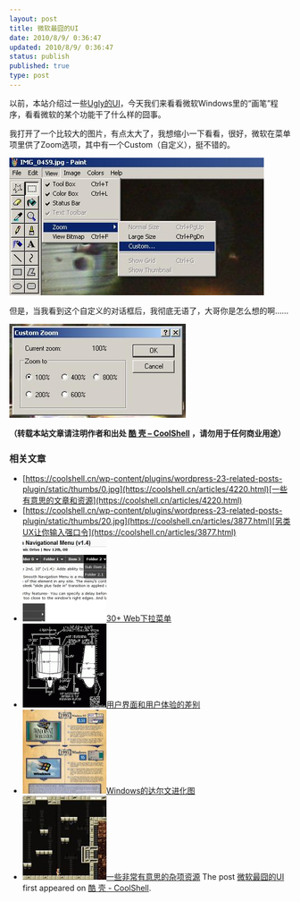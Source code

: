 ```yaml
---
layout: post
title: 微软最囧的UI
date: 2010/8/9/ 0:36:47
updated: 2010/8/9/ 0:36:47
status: publish
published: true
type: post
---
```


以前，本站介绍过一些[Ugly的UI](https://coolshell.cn/articles/1907.html)，今天我们来看看微软Windows里的“画笔”程序，看看微软的某个功能干了什么样的囧事。


我打开了一个比较大的图片，有点太大了，我想缩小一下看看，很好，微软在菜单项里供了Zoom选项，其中有一个Custom（自定义），挺不错的。


![](../wp-content/uploads/2010/08/ms-paint-custom-menu.jpg)


但是，当我看到这个自定义的对话框后，我彻底无语了，大哥你是怎么想的啊……



![](../wp-content/uploads/2010/08/ms-paint-custom-diag.jpg)



**（转载本站文章请注明作者和出处 [酷 壳 – CoolShell](https://coolshell.cn/) ，请勿用于任何商业用途）**



### 相关文章

* [https://coolshell.cn/wp-content/plugins/wordpress-23-related-posts-plugin/static/thumbs/0.jpg](https://coolshell.cn/articles/4220.html)[一些有意思的文章和资源](https://coolshell.cn/articles/4220.html)
* [https://coolshell.cn/wp-content/plugins/wordpress-23-related-posts-plugin/static/thumbs/20.jpg](https://coolshell.cn/articles/3877.html)[另类UX让你输入强口令](https://coolshell.cn/articles/3877.html)
* [![30+ Web下拉菜单](../wp-content/uploads/2010/10/Drop-Down-Menu-Scripts-5-150x150.jpg)](https://coolshell.cn/articles/3207.html)[30+ Web下拉菜单](https://coolshell.cn/articles/3207.html)
* [![用户界面和用户体验的差别](../wp-content/uploads/2010/10/UI-150x150.gif)](https://coolshell.cn/articles/3142.html)[用户界面和用户体验的差别](https://coolshell.cn/articles/3142.html)
* [![Windows的达尔文进化图](../wp-content/uploads/2010/10/W_600-150x150.jpg)](https://coolshell.cn/articles/3097.html)[Windows的达尔文进化图](https://coolshell.cn/articles/3097.html)
* [![一些非常有意思的杂项资源](../wp-content/uploads/2010/09/biolab-150x150.jpg)](https://coolshell.cn/articles/3013.html)[一些非常有意思的杂项资源](https://coolshell.cn/articles/3013.html)
The post [微软最囧的UI](https://coolshell.cn/articles/2792.html) first appeared on [酷 壳 - CoolShell](https://coolshell.cn).